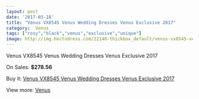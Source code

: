 ```yaml
---
layout: post
date: '2017-03-18'
title: "Venus VX8545 Venus Wedding Dresses Venus Exclusive 2017"
category:  Venus
tags: ["rosy","black","venus","exclusive","unique"]
image: http://img.hectodress.com/22140-thickbox_default/venus-vx8545-venus-wedding-dresses-venus-exclusive-2012.jpg
---
```

Venus VX8545 Venus Wedding Dresses Venus Exclusive 2017

On Sales: **$278.56**
<a href="https://www.hectodress.com/-venus/10255-venus-vx8545-venus-wedding-dresses-venus-exclusive-2012.html"><amp-img layout="responsive" width="600" height="600" src="//img.hectodress.com/22140-thickbox_default/venus-vx8545-venus-wedding-dresses-venus-exclusive-2012.jpg" alt="Venus VX8545 Venus Wedding Dresses Venus Exclusive 2017 0" /></a>
<a href="https://www.hectodress.com/-venus/10255-venus-vx8545-venus-wedding-dresses-venus-exclusive-2012.html"><amp-img layout="responsive" width="600" height="600" src="//img.hectodress.com/22141-thickbox_default/venus-vx8545-venus-wedding-dresses-venus-exclusive-2012.jpg" alt="Venus VX8545 Venus Wedding Dresses Venus Exclusive 2017 1" /></a>

Buy it: [Venus VX8545 Venus Wedding Dresses Venus Exclusive 2017](https://www.hectodress.com/-venus/10255-venus-vx8545-venus-wedding-dresses-venus-exclusive-2012.html "Venus VX8545 Venus Wedding Dresses Venus Exclusive 2017")

View more: [ Venus](https://www.hectodress.com/167--venus " Venus")